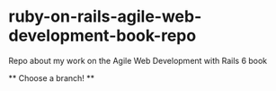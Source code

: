# ruby-on-rails-agile-web-development-book-repo
Repo about my work on the Agile Web Development with Rails 6 book

** Choose a branch! **
